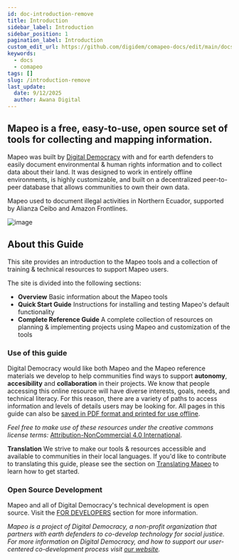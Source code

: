 ```yaml
---
id: doc-introduction-remove
title: Introduction
sidebar_label: Introduction
sidebar_position: 1
pagination_label: Introduction
custom_edit_url: https://github.com/digidem/comapeo-docs/edit/main/docs/introduction-remove.md
keywords:
  - docs
  - comapeo
tags: []
slug: /introduction-remove
last_update:
  date: 9/12/2025
  author: Awana Digital
---
```

## Mapeo is a free, easy-to-use, open source set of tools for collecting and mapping information.


Mapeo was built by [Digital Democracy](https://www.digital-democracy.org/) with and for earth defenders to easily document environmental & human rights information and to collect data about their land. It was designed to work in entirely offline environments, is highly customizable, and built on a decentralized peer-to-peer database that allows communities to own their own data.


Mapeo used to document illegal activities in Northern Ecuador, supported by Alianza Ceibo and Amazon Frontlines.


![image](/images/introductionremove_0.jpg)


## About this Guide


This site provides an introduction to the Mapeo tools and a collection of training & technical resources to support Mapeo users.


The site is divided into the following sections:

- **Overview**
Basic information about the Mapeo tools
- **Quick Start Guide**
Instructions for installing and testing Mapeo's default functionality
- **Complete Reference Guide**
A complete collection of resources on planning & implementing projects using Mapeo and customization of the tools

### Use of this guide


Digital Democracy would like both Mapeo and the Mapeo reference materials we develop to help communities find ways to support **autonomy**, **accesibility** and **collaboration** in their projects. We know that people accessing this online resource will have diverse interests, goals, needs, and technical literacy. For this reason, there are a variety of paths to access information and levels of details users may be looking for. All pages in this guide can also be [saved in PDF format and printed for use offline](https://docs.mapeo.app/complete-reference-guide/troubleshooting/saving-and-printing-mapeo-reference-materials).


_Feel free to make use of these resources under the creative commons license terms:_ [Attribution-NonCommercial 4.0 International](https://creativecommons.org/licenses/by-nc/4.0/).


**Translation**
We strive to make our tools & resources accessible and available to communities in their local languages. If you'd like to contribute to translating this guide, please see the section on [Translating Mapeo](https://docs.mapeo.app/complete-reference-guide/customization-options/translating) to learn how to get started.


### Open Source Development


Mapeo and all of Digital Democracy's technical development is open source. Visit the [FOR DEVELOPERS](https://docs.mapeo.app/for-developers/mapeo-repositories) section for more information.


_Mapeo is a project of Digital Democracy, a non-profit organization that partners with earth defenders to co-develop technology for social justice. For more information on Digital Democracy, and how to support our user-centered co-development process visit_ [_our website_](https://www.digital-democracy.org/)_._

